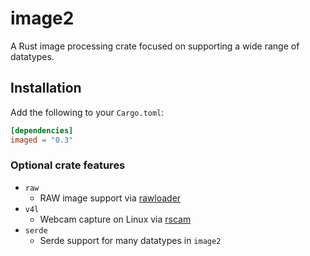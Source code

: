 # image2

A Rust image processing crate focused on supporting a wide range of datatypes.

## Installation

Add the following to your `Cargo.toml`:

```toml
[dependencies]
imaged = "0.3"
```

### Optional crate features

- `raw`
    * RAW image support via [rawloader](https://crates.io/crates/rawloader)
- `v4l`
    * Webcam capture on Linux via [rscam](https://github.com/loyd/rscam)
- `serde`
    * Serde support for many datatypes in `image2`

